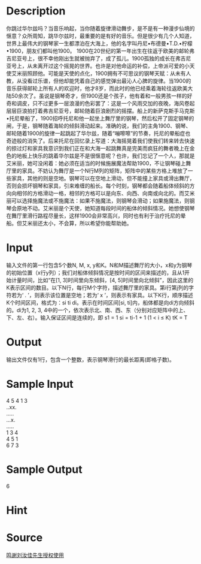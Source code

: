 
# Description

<div class="content"><p>你跳过华尔兹吗？当音乐响起，当你随着旋律滑动舞步，是不是有一种漫步仙境的惬意？众所周知，跳华尔兹时，最重要的是有好的音乐。但是很少有几个人知道，世界上最伟大的钢琴家一生都漂泊在大海上，他的名字叫丹尼•布德曼•T.D.•柠檬•1900，朋友们都叫他1900。 1900在20世纪的第一年出生在往返于欧美的邮轮弗吉尼亚号上，很不幸他刚出生就被抛弃了，成了孤儿。1900孤独的成长在弗吉尼亚号上，从未离开过这个摇晃的世界。也许是对他命运的补偿，上帝派可爱的小天使艾米丽照顾他。可能是天使的点化，1900拥有不可思议的钢琴天赋：从未有人教，从没看过乐谱，但他却能凭着自己的感觉弹出最沁人心脾的旋律。当1900的音乐获得邮轮上所有人的欢迎时，他才8岁，而此时的他已经乘着海轮往返欧美大陆50余次了。虽说是钢琴奇才，但1900还是个孩子，他有着和一般男孩一样的好奇和调皮，只不过更多一层浪漫的色彩罢了：这是一个风雨交加的夜晚，海风卷起层层巨浪拍打着弗吉尼亚号，邮轮随着巨浪剧烈的摇摆。船上的新萨克斯手马克斯•托尼晕船了，1900招呼托尼和他一起坐上舞厅里的钢琴，然后松开了固定钢琴的闸，于是，钢琴随着海轮的倾斜滑动起来。准确的说，我们的主角1900、钢琴、邮轮随着1900的旋律一起跳起了华尔兹，随着“嘣嚓嚓”的节奏，托尼的晕船症也奇迹般的消失了。后来托尼在回忆录上写道：大海摇晃着我们使我们转来转去快速的掠过灯和家具我意识到我们正在和大海一起跳舞真是完美而疯狂的舞者晚上在金色的地板上快乐的跳着华尔兹是不是很惬意呢？也许，我们忘记了一个人，那就是艾米丽，她可没闲着：她必须在适当的时候施展魔法帮助1900，不让钢琴碰上舞厅里的家具。不妨认为舞厅是一个N行M列的矩阵，矩阵中的某些方格上堆放了一些家具，其他的则是空地。钢琴可以在空地上滑动，但不能撞上家具或滑出舞厅，否则会损坏钢琴和家具，引来难缠的船长。每个时刻，钢琴都会随着船体倾斜的方向向相邻的方格滑动一格，相邻的方格可以是向东、向西、向南或向北的。而艾米丽可以选择施魔法或不施魔法：如果不施魔法，则钢琴会滑动；如果施魔法，则钢琴会原地不动。艾米丽是个天使，她知道每段时间的船体的倾斜情况。她想使钢琴在舞厅里滑行路程尽量长，这样1900会非常高兴，同时也有利于治疗托尼的晕船。但艾米丽还太小，不会算，所以希望你能帮助她。</p></div>

# Input

<div class="content"><p>输入文件的第一行包含5个数N, M, x, y和K。N和M描述舞厅的大小，x和y为钢琴的初始位置（x行y列）；我们对船体倾斜情况是按时间的区间来描述的，且从1开始计量时间，比如“在[1, 3]时间里向东倾斜，[4, 5]时间里向北倾斜”，因此这里的K表示区间的数目。以下N行，每行M个字符，描述舞厅里的家具。第i行第j列的字符若为‘ . ’，则表示该位置是空地；若为‘ x ’，则表示有家具。以下K行，顺序描述K个时间区间，格式为：si ti di。表示在时间区间[si, ti]内，船体都是向di方向倾斜的。di为1, 2, 3, 4中的一个，依次表示北、南、西、东（分别对应矩阵中的上、下、左、右）。输入保证区间是连续的，即 s1 = 1 si = ti-1 + 1 (1 &lt; i ≤ K) tK = T</p></div>

# Output

<div class="content"><p>输出文件仅有1行，包含一个整数，表示钢琴滑行的最长距离(即格子数)。</p></div>

# Sample Input

<div class="content"><span class="sampledata">4 5 4 1 3<br/>
..xx.<br/>
.....<br/>
...x.<br/>
.....<br/>
1 3 4<br/>
4 5 1<br/>
6 7 3<br/>
</span></div>

# Sample Output

<div class="content"><span class="sampledata">6</span></div>

# Hint

<div class="content"><p></p></div>

# Source

<div class="content"><p><a href="problemset.php?search=鸣谢刘汝佳先生授权使用">鸣谢刘汝佳先生授权使用</a></p></div>


